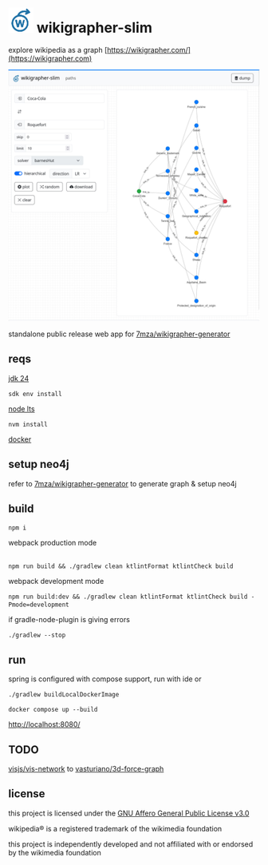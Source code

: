 # <img src="./docs/wikigrapher.png" alt="drawing" width="50"/> wikigrapher-slim

explore wikipedia as a graph [https://wikigrapher.com/](https://wikigrapher.com)

![paths](./docs/paths.jpg)

standalone public release web app for [7mza/wikigrapher-generator](https://github.com/7mza/wikigrapher-generator)

## reqs

[jdk 24](https://sdkman.io)

```shell
sdk env install
```

[node lts](https://github.com/nvm-sh/nvm)

```shell
nvm install
```

[docker](https://docs.docker.com/desktop)

## setup neo4j

refer to [7mza/wikigrapher-generator](https://github.com/7mza/wikigrapher-generator) to generate graph & setup neo4j

## build

```shell
npm i
```

webpack production mode

```shell

npm run build && ./gradlew clean ktlintFormat ktlintCheck build
```

webpack development mode

```shell
npm run build:dev && ./gradlew clean ktlintFormat ktlintCheck build -Pmode=development
```

if gradle-node-plugin is giving errors

```shell
./gradlew --stop
```

## run

spring is configured with compose support, run with ide or

```shell
./gradlew buildLocalDockerImage
```

```shell
docker compose up --build
```

[http://localhost:8080/](http://localhost:8080/)

## TODO

[visjs/vis-network](https://github.com/visjs/vis-network)
to [vasturiano/3d-force-graph](https://github.com/vasturiano/3d-force-graph)

## license

this project is licensed under the [GNU Affero General Public License v3.0](./LICENSE.txt)

wikipedia® is a registered trademark of the wikimedia foundation

this project is independently developed and not affiliated with or endorsed by the wikimedia foundation
